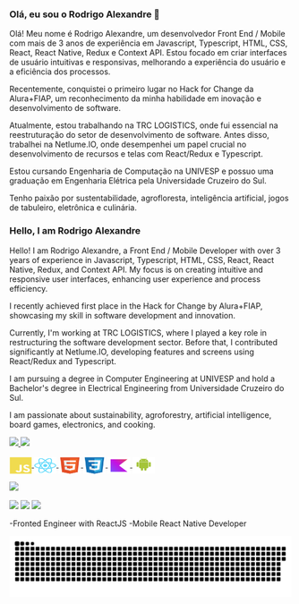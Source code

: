 ### Olá, eu sou o Rodrigo Alexandre 👋
Olá! Meu nome é Rodrigo Alexandre, um desenvolvedor Front End / Mobile com mais de 3 anos de experiência em Javascript, Typescript, HTML, CSS, React, React Native, Redux e Context API. Estou focado em criar interfaces de usuário intuitivas e responsivas, melhorando a experiência do usuário e a eficiência dos processos.

Recentemente, conquistei o primeiro lugar no Hack for Change da Alura+FIAP, um reconhecimento da minha habilidade em inovação e desenvolvimento de software.

Atualmente, estou trabalhando na TRC LOGISTICS, onde fui essencial na reestruturação do setor de desenvolvimento de software. Antes disso, trabalhei na Netlume.IO, onde desempenhei um papel crucial no desenvolvimento de recursos e telas com React/Redux e Typescript.

Estou cursando Engenharia de Computação na UNIVESP e possuo uma graduação em Engenharia Elétrica pela Universidade Cruzeiro do Sul.

Tenho paixão por sustentabilidade, agrofloresta, inteligência artificial, jogos de tabuleiro, eletrônica e culinária.

### Hello, I am Rodrigo Alexandre

Hello! I am Rodrigo Alexandre, a Front End / Mobile Developer with over 3 years of experience in Javascript, Typescript, HTML, CSS, React, React Native, Redux, and Context API. My focus is on creating intuitive and responsive user interfaces, enhancing user experience and process efficiency.

I recently achieved first place in the Hack for Change by Alura+FIAP, showcasing my skill in software development and innovation.

Currently, I'm working at TRC LOGISTICS, where I played a key role in restructuring the software development sector. Before that, I contributed significantly at Netlume.IO, developing features and screens using React/Redux and Typescript.

I am pursuing a degree in Computer Engineering at UNIVESP and hold a Bachelor's degree in Electrical Engineering from Universidade Cruzeiro do Sul.

I am passionate about sustainability, agroforestry, artificial intelligence, board games, electronics, and cooking.

<div>
  <a href="https://github.com/narradorww">
  <img height="180em" src="https://github-readme-stats.vercel.app/api?username=narradorww&show_icons=true&theme=dracula&include_all_commits=true&count_private=true"/>
  <img height="180em" src="https://github-readme-stats.vercel.app/api/top-langs/?username=narradorww&layout=compact&langs_count=7&theme=dracula"/>
</div>
  
  <div style="display: inline_block"><br>
  <img align="center" alt="Rodrigo-Js" height="30" width="40" src="https://raw.githubusercontent.com/devicons/devicon/master/icons/javascript/javascript-plain.svg">
  <img align="center" alt="Rodrigo-React" height="30" width="40" src="https://raw.githubusercontent.com/devicons/devicon/master/icons/react/react-original.svg">
  <img align="center" alt="Rodrigo-HTML" height="30" width="40" src="https://raw.githubusercontent.com/devicons/devicon/master/icons/html5/html5-original.svg">
  <img align="center" alt="Rodrigo-CSS" height="30" width="40" src="https://raw.githubusercontent.com/devicons/devicon/master/icons/css3/css3-original.svg">
      <img align="center" alt="Rodrigo-CSS" height="30" width="40" src="https://raw.githubusercontent.com/devicons/devicon/9f4f5cdb393299a81125eb5127929ea7bfe42889/icons/kotlin/kotlin-original.svg">
    <img align="center" alt="Rodrigo-CSS" height="30" width="40" src="https://raw.githubusercontent.com/devicons/devicon/9f4f5cdb393299a81125eb5127929ea7bfe42889/icons/android/android-original-wordmark.svg">
  
</div>
<p>
<div> 

  <a href="https://instagram.com/narradorww" target="_blank"><img src="https://img.shields.io/badge/-Instagram-%23E4405F?style=for-the-badge&logo=instagram&logoColor=white" target="_blank"></a>
 	
 <a href="https://discord.gg/X5tzrqe4" target="_blank"><img src="https://img.shields.io/badge/Discord-7289DA?style=for-the-badge&logo=discord&logoColor=white" target="_blank"></a> 
  <a href = "mailto:rodrigo.anst@gmail.com"><img src="https://img.shields.io/badge/-Gmail-%23333?style=for-the-badge&logo=gmail&logoColor=white" target="_blank"></a>
  <a href="https://www.linkedin.com/in/rodrigo-alexandre-50736343/" target="_blank"><img src="https://img.shields.io/badge/-LinkedIn-%230077B5?style=for-the-badge&logo=linkedin&logoColor=white" target="_blank"></a> 
 
  
 
</div>
<div> 
  

-Fronted Engineer with ReactJS
-Mobile React Native Developer
  
  
<div>
  
 ![Snake animation](https://github.com/narradorww/narradorww/blob/output/github-contribution-grid-snake.svg)
  
  </div>

